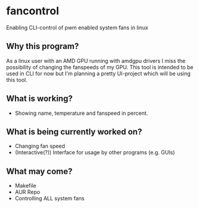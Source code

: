 # fancontrol
Enabling CLI-control of pwm enabled system fans in linux

## Why this program?
As a linux user with an AMD GPU running with amdgpu drivers I miss the possibility of changing the fanspeeds of my GPU.
This tool is intended to be used in CLI for now but I'm planning a pretty UI-project which will be using this tool.

## What is working?
- Showing name, temperature and fanspeed in percent.

## What is being currently worked on?
- Changing fan speed
- (Interactive(?)) Interface for usage by other programs (e.g. GUIs)

## What may come?
- Makefile
- AUR Repo
- Controlling ALL system fans
